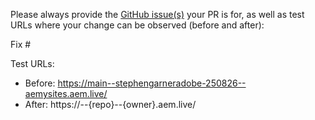 Please always provide the [GitHub issue(s)](../issues) your PR is for, as well as test URLs where your change can be observed (before and after):

Fix #<gh-issue-id>

Test URLs:
- Before: https://main--stephengarneradobe-250826--aemysites.aem.live/
- After: https://<branch>--{repo}--{owner}.aem.live/
